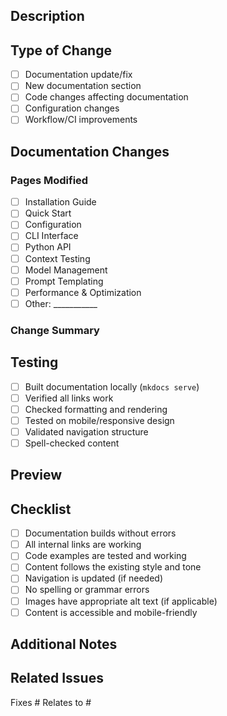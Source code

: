 <!-- this_file: .github/pull_request_template.md -->

## Description
<!-- Provide a brief description of the changes -->

## Type of Change
<!-- Mark the relevant option -->
- [ ] Documentation update/fix
- [ ] New documentation section
- [ ] Code changes affecting documentation
- [ ] Configuration changes
- [ ] Workflow/CI improvements

## Documentation Changes
<!-- If this PR affects documentation, please describe: -->

### Pages Modified
<!-- List the documentation pages that were changed -->
- [ ] Installation Guide
- [ ] Quick Start
- [ ] Configuration
- [ ] CLI Interface
- [ ] Python API
- [ ] Context Testing
- [ ] Model Management
- [ ] Prompt Templating
- [ ] Performance & Optimization
- [ ] Other: ___________

### Change Summary
<!-- Summarize what was changed in the documentation -->

## Testing
<!-- How have you tested these changes? -->
- [ ] Built documentation locally (`mkdocs serve`)
- [ ] Verified all links work
- [ ] Checked formatting and rendering
- [ ] Tested on mobile/responsive design
- [ ] Validated navigation structure
- [ ] Spell-checked content

## Preview
<!-- If applicable, provide screenshots or describe how to preview changes -->

## Checklist
<!-- Please check all that apply -->
- [ ] Documentation builds without errors
- [ ] All internal links are working
- [ ] Code examples are tested and working
- [ ] Content follows the existing style and tone
- [ ] Navigation is updated (if needed)
- [ ] No spelling or grammar errors
- [ ] Images have appropriate alt text (if applicable)
- [ ] Content is accessible and mobile-friendly

## Additional Notes
<!-- Any additional information, context, or considerations -->

## Related Issues
<!-- Link any related issues -->
Fixes #
Relates to #
